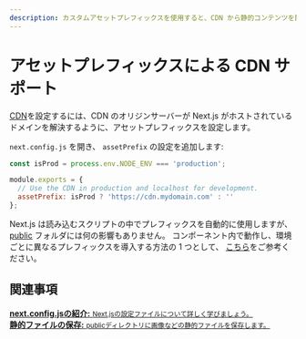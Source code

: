 ```yaml
---
description: カスタムアセットプレフィックスを使用すると、CDN から静的コンテンツを配信できます。詳細はこちらをご覧ください。
---
```


# アセットプレフィックスによる CDN サポート

[CDN](https://ja.wikipedia.org/wiki/%E3%82%B3%E3%83%B3%E3%83%86%E3%83%B3%E3%83%84%E3%83%87%E3%83%AA%E3%83%90%E3%83%AA%E3%83%8D%E3%83%83%E3%83%88%E3%83%AF%E3%83%BC%E3%82%AF)を設定するには、CDN のオリジンサーバーが Next.js がホストされているドメインを解決するように、アセットプレフィックスを設定します。

`next.config.js` を開き、 `assetPrefix` の設定を追加します:

```js
const isProd = process.env.NODE_ENV === 'production';

module.exports = {
  // Use the CDN in production and localhost for development.
  assetPrefix: isProd ? 'https://cdn.mydomain.com' : ''
};
```

Next.js は読み込むスクリプトの中でプレフィックスを自動的に使用しますが、 [public](/docs/basic-features/static-file-serving.md) フォルダには何の影響もありません。 コンポーネント内で動作し、環境ごとに異なるプレフィックスを導入する方法の 1 つとして、 [こちら](https://github.com/zeit/next.js/tree/canary/examples/with-universal-configuration-build-time)をご参考ください。

## 関連事項

<div class="card">
  <a href="/docs/api-reference/next.config.js/introduction.md">
    <b>next.config.jsの紹介:</b>
    <small>Next.jsの設定ファイルについて詳しく学びましょう。</small>
  </a>
</div>

<div class="card">
  <a href="/docs/basic-features/static-file-serving.md">
    <b>静的ファイルの保存:</b>
    <small>publicディレクトリに画像などの静的ファイルを保存します。</small>
  </a>
</div>
